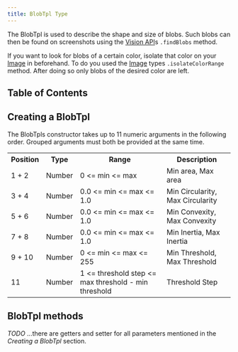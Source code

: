 ```yaml
---
title: BlobTpl Type
---
```


The BlobTpl is used to describe the shape and size of blobs. Such blobs can then be found on screenshots using the [Vision API](../vision)s `.findBlobs` method.

If you want to look for blobs of a certain color, isolate that color on your [Image](../image) in beforehand. To do you used the [Image](../image) types `.isolateColorRange` method. After doing so only blobs of the desired color are left.

## Table of Contents

## Creating a BlobTpl

The BlobTpls constructor takes up to 11 numeric arguments in the following order. Grouped arguments must both be provided at the same time.

<table class="table">
	<tr>
		<th>Position</th>
		<th>Type</th>
		<th>Range</th>
		<th>Description</th>
	</tr>
	<tr>
		<td>1 + 2</td>
		<td>Number</td>
		<td>0 <= min <= max</td>
		<td>Min area, Max area</td>
	</tr>
	<tr>
		<td>3 + 4</td>
		<td>Number</td>
		<td>0.0 <= min <= max <= 1.0</td>
		<td>Min Circularity, Max Circularity</td>
	</tr>
	<tr>
		<td>5 + 6</td>
		<td>Number</td>
		<td>0.0 <= min <= max <= 1.0</td>
		<td>Min Convexity, Max Convexity</td>
	</tr>
	<tr>
		<td>7 + 8</td>
		<td>Number</td>
		<td>0.0 <= min <= max <= 1.0</td>
		<td>Min Inertia, Max Inertia</td>
	</tr>
	<tr>
		<td>9 + 10</td>
		<td>Number</td>
		<td>0 <= min <= max <= 255</td>
		<td>Min Threshold, Max Threshold</td>
	</tr>
	<tr>
		<td>11</td>
		<td>Number</td>
		<td>1 <= threshold step <= max threshold - min threshold</td>
		<td>Threshold Step</td>
	</tr>
</table>

## BlobTpl methods

_TODO_ ...there are getters and setter for all parameters mentioned in the _Creating a BlobTpl_ section.
